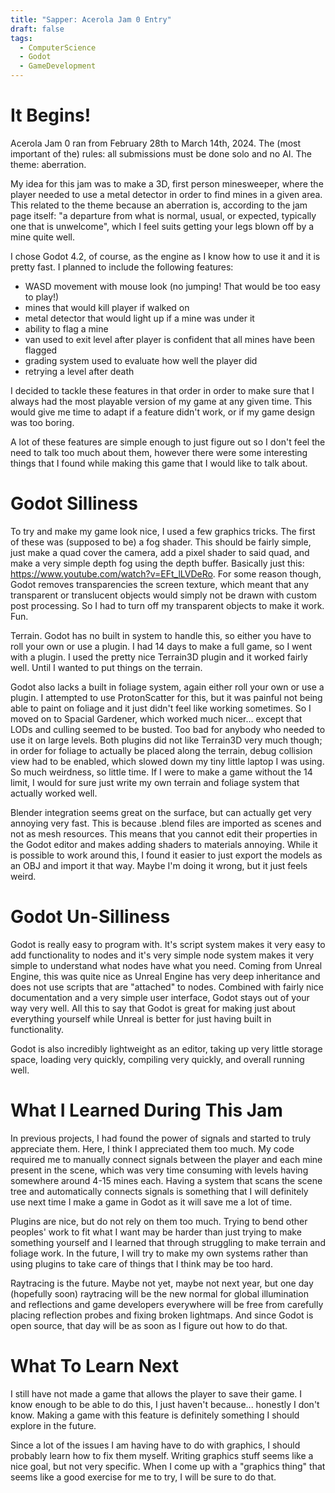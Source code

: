 ```yaml
---
title: "Sapper: Acerola Jam 0 Entry"
draft: false
tags:
  - ComputerScience
  - Godot
  - GameDevelopment
---
```

# It Begins!
Acerola Jam 0 ran from February 28th to March 14th, 2024. The (most important of the) rules: all submissions must be done solo and no AI. The theme: aberration. 

My idea for this jam was to make a 3D, first person minesweeper, where the player needed to use a metal detector in order to find mines in a given area. This related to the theme because an aberration is, according to the jam page itself: "a departure from what is normal, usual, or expected, typically one that is unwelcome", which I feel suits getting your legs blown off by a mine quite well.

I chose Godot 4.2, of course, as the engine as I know how to use it and it is pretty fast. I planned to include the following features:
- WASD movement with mouse look (no jumping! That would be too easy to play!)
- mines that would kill player if walked on
- metal detector that would light up if a mine was under it
- ability to flag a mine
- van used to exit level after player is confident that all mines have been flagged
- grading system used to evaluate how well the player did
- retrying a level after death

I decided to tackle these features in that order in order to make sure that I always had the most playable version of my game at any given time. This would give me time to adapt if a feature didn't work, or if my game design was too boring.

A lot of these features are simple enough to just figure out so I don't feel the need to talk  too much about them, however there were some interesting things that I found while making this game that I would like to talk about.
# Godot Silliness
To try and make my game look nice, I used a few graphics tricks. The first of these was (supposed to be) a fog shader. This should be fairly simple, just make a quad cover the camera, add a pixel shader to said quad, and make a very simple depth fog using the depth buffer. Basically just this: https://www.youtube.com/watch?v=EFt_lLVDeRo. For some reason though, Godot removes transparencies the screen texture, which meant that any transparent or translucent objects would simply not be drawn with custom post processing. So I had to turn off my transparent objects to make it work. Fun.

Terrain. Godot has no built in system to handle this, so either you have to roll your own or use a plugin. I had 14 days to make a full game, so I went with a plugin. I used the pretty nice Terrain3D plugin and it worked fairly well. Until I wanted to put things on the terrain.

Godot also lacks a built in foliage system, again either roll your own or use a plugin. I attempted to use ProtonScatter for this, but it was painful not being able to paint on foliage and it just didn't feel like working sometimes. So I moved on to Spacial Gardener, which worked much nicer... except that LODs and culling seemed to be busted. Too bad for anybody who needed to use it on large levels. Both plugins did not like Terrain3D very much though; in order for foliage to actually be placed along the terrain, debug collision view had to be enabled, which slowed down my tiny little laptop I was using. So much weirdness, so little time. If I were to make a game without the 14 limit, I would for sure just write my own terrain and foliage system that actually worked well.

Blender integration seems great on the surface, but can actually get very annoying very fast. This is because .blend files are imported as scenes and not as mesh resources. This means that you cannot edit their properties in the Godot editor and makes adding shaders to materials annoying. While it is possible to work around this, I found it easier to just export the models as an OBJ and import it that way. Maybe I'm doing it wrong, but it just feels weird.

# Godot Un-Silliness
Godot is really easy to program with. It's script system makes it very easy to add functionality to nodes and it's very simple node system makes it very simple to understand what nodes have what you need. Coming from Unreal Engine, this was quite nice as Unreal Engine has very deep inheritance and does not use scripts that are "attached" to nodes. Combined with fairly nice documentation and a very simple user interface, Godot stays out of your way very well. All this to say that Godot is great for making just about everything yourself while Unreal is better for just having built in functionality.

Godot is also incredibly lightweight as an editor, taking up very little storage space, loading very quickly, compiling very quickly, and overall running well. 

# What I Learned During This Jam
In previous projects, I had found the power of signals and started to truly appreciate them. Here, I think I appreciated them too much. My code required me to manually connect signals between the player and each mine present in the scene, which was very time consuming with levels having somewhere around 4-15 mines each. Having a system that scans the scene tree and automatically connects signals is something that I will definitely use next time I make a game in Godot as it will save me a lot of time.

Plugins are nice, but do not rely on them too much. Trying to bend other peoples' work to fit what I want may be harder than just trying to make something yourself and I learned that through struggling to make terrain and foliage work. In the future, I will try to make my own systems rather than using plugins to take care of things that I think may be too hard.

Raytracing is the future. Maybe not yet, maybe not next year, but one day (hopefully soon) raytracing will be the new normal for global illumination and reflections and game developers everywhere will be free from carefully placing reflection probes and fixing broken lightmaps. And since Godot is open source, that day will be as soon as I figure out how to do that.

# What To Learn Next
I still have not made a game that allows the player to save their game. I know enough to be able to do this, I just haven't because... honestly I don't know. Making a game with this feature is definitely something I should explore in the future.

Since a lot of the issues I am having have to do with graphics, I should probably learn how to fix them myself. Writing graphics stuff seems like a nice goal, but not very specific. When I come up with a "graphics thing" that seems like a good exercise for me to try, I will be sure to do that.

